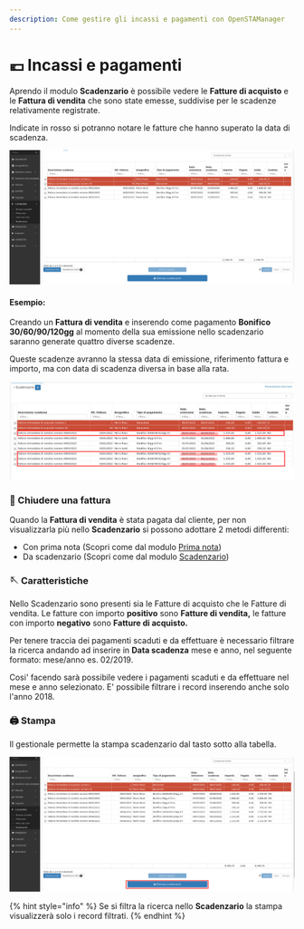 ```yaml
---
description: Come gestire gli incassi e pagamenti con OpenSTAManager
---
```


# 💶 Incassi e pagamenti

Aprendo il modulo **Scadenzario** è possibile vedere le **Fatture di acquisto** e le **Fattura di vendita** che sono state emesse, suddivise per le scadenze relativamente registrate.

Indicate in rosso si potranno notare le fatture che hanno superato la data di scadenza.

![](<../../.gitbook/assets/image (152).png>)

#### Esempio:&#x20;

Creando un **Fattura di vendita** e inserendo come pagamento **Bonifico 30/60/90/120gg** al momento della sua emissione nello scadenzario saranno generate quattro diverse scadenze.

Queste scadenze avranno la stessa data di emissione, riferimento fattura e importo, ma con data di scadenza diversa in base alla rata.

![](<../../.gitbook/assets/image (412).png>)

### 📮 Chiudere una fattura

Quando la **Fattura di vendita** è stata pagata dal cliente, per non visualizzarla più nello **Scadenzario** si possono adottare 2 metodi differenti:

* Con prima nota (Scopri come dal modulo [Prima nota](https://docs.openstamanager.com/modules/contabilita/primanota#creazione))
* Da scadenzario (Scopri come dal modulo [Scadenzario](https://docs.openstamanager.com/modules/contabilita/scadenzario#modifica))

### 🪡 Caratteristiche

Nello Scadenzario sono presenti sia le Fatture di acquisto che le Fatture di vendita. Le fatture con importo **positivo** sono **Fatture di vendita,** le fatture con importo **negativo** sono **Fatture di acquisto.**

Per tenere traccia dei pagamenti scaduti e da effettuare è necessario filtrare la ricerca andando ad inserire in **Data scadenza** mese e anno, nel seguente formato: mese/anno es. 02/2019.

Cosi' facendo sarà possibile vedere i pagamenti scaduti e da effettuare nel mese e anno selezionato. E' possibile filtrare i record inserendo anche solo l'anno 2018.

### 🖨️ Stampa

Il gestionale permette la stampa scadenzario dal tasto sotto alla tabella.

![](<../../.gitbook/assets/image (404).png>)

{% hint style="info" %}
Se si filtra la ricerca nello **Scadenzario** la stampa visualizzerà solo i record filtrati.
{% endhint %}
